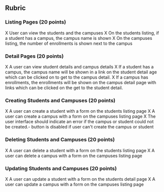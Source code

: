 ## Rubric


### Listing Pages (20 points)
X User can view the students and the campuses
X On the students listing, if a student has a campus, the campus name is shown
X On the campuses listing, the number of enrollments is shown next to the campus

### Detail Pages (20 points)
X A user can view student details and campus details
X If a student has a campus, the campus name will be shown in a link on the student detail age which can be clicked on to get to the campus detail.
X If a campus has enrollments, the enrollments will be shown on the campus detail page with links which can be clicked on the get to the student detail.

### Creating Students and Campuses (20 points)
X A user can create a student with a form on the students listing page
X A user can create a campus with a form on the campuses listing page
X The user interface should indicate an error if the campus or student could not be created.- button is disabled if user can't create the campus or student

### Deleting Students and Campuses (20 points)
X A user can delete a student with a form on the students listing page
X A user can delete a campus with a form on the campuses listing page

### Updating Students and Campuses (20 points)
X A user can update a student with a form on the students detail page
X A user can update a campus with a form on the campuses listing page
